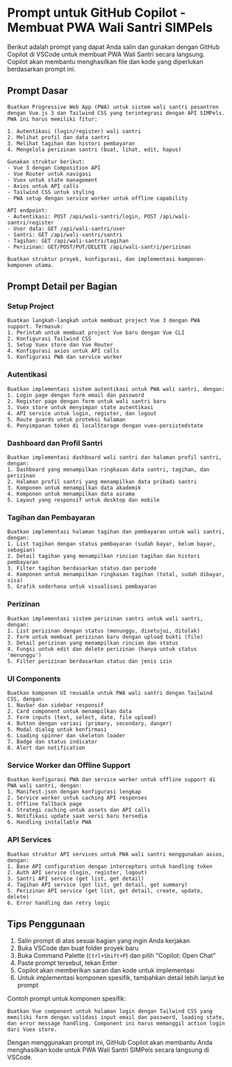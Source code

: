 # Prompt untuk GitHub Copilot - Membuat PWA Wali Santri SIMPels

Berikut adalah prompt yang dapat Anda salin dan gunakan dengan GitHub Copilot di VSCode untuk membuat PWA Wali Santri secara langsung. Copilot akan membantu menghasilkan file dan kode yang diperlukan berdasarkan prompt ini.

## Prompt Dasar

```
Buatkan Progressive Web App (PWA) untuk sistem wali santri pesantren dengan Vue.js 3 dan Tailwind CSS yang terintegrasi dengan API SIMPels. PWA ini harus memiliki fitur:

1. Autentikasi (login/register) wali santri
2. Melihat profil dan data santri
3. Melihat tagihan dan histori pembayaran
4. Mengelola perizinan santri (buat, lihat, edit, hapus)

Gunakan struktur berikut:
- Vue 3 dengan Composition API
- Vue Router untuk navigasi
- Vuex untuk state management
- Axios untuk API calls
- Tailwind CSS untuk styling
- PWA setup dengan service worker untuk offline capability

API endpoint:
- Autentikasi: POST /api/wali-santri/login, POST /api/wali-santri/register
- User data: GET /api/wali-santri/user
- Santri: GET /api/wali-santri/santri
- Tagihan: GET /api/wali-santri/tagihan
- Perizinan: GET/POST/PUT/DELETE /api/wali-santri/perizinan

Buatkan struktur proyek, konfigurasi, dan implementasi komponen-komponen utama.
```

## Prompt Detail per Bagian

### Setup Project

```
Buatkan langkah-langkah untuk membuat project Vue 3 dengan PWA support. Termasuk:
1. Perintah untuk membuat project Vue baru dengan Vue CLI
2. Konfigurasi Tailwind CSS
3. Setup Vuex store dan Vue Router
4. Konfigurasi axios untuk API calls
5. Konfigurasi PWA dan service worker
```

### Autentikasi

```
Buatkan implementasi sistem autentikasi untuk PWA wali santri, dengan:
1. Login page dengan form email dan password
2. Register page dengan form untuk wali santri baru
3. Vuex store untuk menyimpan state autentikasi
4. API service untuk login, register, dan logout
5. Route guards untuk proteksi halaman
6. Penyimpanan token di localStorage dengan vuex-persistedstate
```

### Dashboard dan Profil Santri

```
Buatkan implementasi dashboard wali santri dan halaman profil santri, dengan:
1. Dashboard yang menampilkan ringkasan data santri, tagihan, dan perizinan
2. Halaman profil santri yang menampilkan data pribadi santri
3. Komponen untuk menampilkan data akademik
4. Komponen untuk menampilkan data asrama
5. Layout yang responsif untuk desktop dan mobile
```

### Tagihan dan Pembayaran

```
Buatkan implementasi halaman tagihan dan pembayaran untuk wali santri, dengan:
1. List tagihan dengan status pembayaran (sudah bayar, belum bayar, sebagian)
2. Detail tagihan yang menampilkan rincian tagihan dan histori pembayaran
3. Filter tagihan berdasarkan status dan periode
4. Komponen untuk menampilkan ringkasan tagihan (total, sudah dibayar, sisa)
5. Grafik sederhana untuk visualisasi pembayaran
```

### Perizinan

```
Buatkan implementasi sistem perizinan santri untuk wali santri, dengan:
1. List perizinan dengan status (menunggu, disetujui, ditolak)
2. Form untuk membuat perizinan baru dengan upload bukti (file)
3. Detail perizinan yang menampilkan rincian dan status
4. Fungsi untuk edit dan delete perizinan (hanya untuk status 'menunggu')
5. Filter perizinan berdasarkan status dan jenis izin
```

### UI Components

```
Buatkan komponen UI reusable untuk PWA wali santri dengan Tailwind CSS, dengan:
1. Navbar dan sidebar responsif
2. Card component untuk menampilkan data
3. Form inputs (text, select, date, file upload)
4. Button dengan variasi (primary, secondary, danger)
5. Modal dialog untuk konfirmasi
6. Loading spinner dan skeleton loader
7. Badge dan status indicator
8. Alert dan notification
```

### Service Worker dan Offline Support

```
Buatkan konfigurasi PWA dan service worker untuk offline support di PWA wali santri, dengan:
1. Manifest.json dengan konfigurasi lengkap
2. Service worker untuk caching API responses
3. Offline fallback page
4. Strategi caching untuk assets dan API calls
5. Notifikasi update saat versi baru tersedia
6. Handling installable PWA
```

### API Services

```
Buatkan struktur API services untuk PWA wali santri menggunakan axios, dengan:
1. Base API configuration dengan interceptors untuk handling token
2. Auth API service (login, register, logout)
3. Santri API service (get list, get detail)
4. Tagihan API service (get list, get detail, get summary)
5. Perizinan API service (get list, get detail, create, update, delete)
6. Error handling dan retry logic
```

## Tips Penggunaan

1. Salin prompt di atas sesuai bagian yang ingin Anda kerjakan
2. Buka VSCode dan buat folder proyek baru
3. Buka Command Palette (`Ctrl+Shift+P`) dan pilih "Copilot: Open Chat"
4. Paste prompt tersebut, tekan Enter
5. Copilot akan memberikan saran dan kode untuk implementasi
6. Untuk implementasi komponen spesifik, tambahkan detail lebih lanjut ke prompt

Contoh prompt untuk komponen spesifik:

```
Buatkan Vue component untuk halaman login dengan Tailwind CSS yang memiliki form dengan validasi input email dan password, loading state, dan error message handling. Component ini harus memanggil action login dari Vuex store.
```

Dengan menggunakan prompt ini, GitHub Copilot akan membantu Anda menghasilkan kode untuk PWA Wali Santri SIMPels secara langsung di VSCode.
